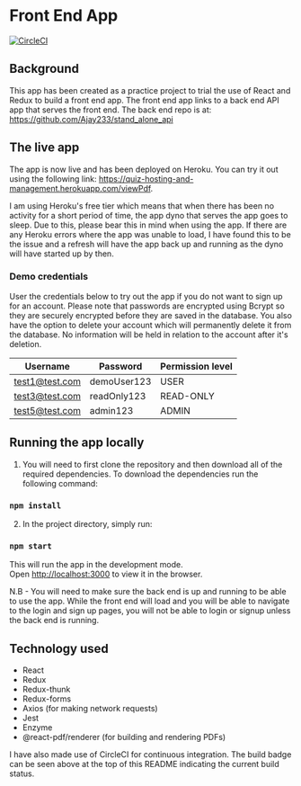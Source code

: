 # Front End App

[![CircleCI](https://circleci.com/gh/Ajay233/react_redux_front_end.svg?style=svg)](https://circleci.com/gh/Ajay233/react_redux_front_end)

## Background

This app has been created as a practice project to trial the use of React and Redux to build a front end app.  The front end app links to a back end API app that serves the front end.  The back end repo is at: https://github.com/Ajay233/stand_alone_api

## The live app

The app is now live and has been deployed on Heroku.  You can try it out using the following link: https://quiz-hosting-and-management.herokuapp.com/viewPdf.

I am using Heroku's free tier which means that when there has been no activity for a short period of time, the app dyno that serves the app goes to sleep.  Due to this, please bear this in mind when using the app.  If there are any Heroku errors where the app was unable to load, I have found this to be the issue and a refresh will have the app back up and running as the dyno will have started up by then.

### Demo credentials

User the credentials below to try out the app if you do not want to sign up for an account.  Please note that passwords are encrypted using Bcrypt so they are securely encrypted before they are saved in the database.  You also have the option to delete your account which will permanently delete it from the database.  No information will be held in relation to the account after it's deletion.

| Username | Password | Permission level |
|----------|----------|------------------|
| test1@test.com | demoUser123 | USER |
| test3@test.com | readOnly123 | READ-ONLY |
| test5@test.com | admin123 | ADMIN |

## Running the app locally
1. You will need to first clone the repository and then download all of the required dependencies.  To download the dependencies run the following command:
### `npm install`

2. In the project directory, simply run:

### `npm start`

This will run the app in the development mode.<br />
Open [http://localhost:3000](http://localhost:3000) to view it in the browser.

N.B - You will need to make sure the back end is up and running to be able to use the app.  While the front end will load and you will be able to navigate to the login and sign up pages, you will not be able to login or signup unless the back end is running.

## Technology used

- React
- Redux
- Redux-thunk
- Redux-forms
- Axios (for making network requests)
- Jest
- Enzyme
- @react-pdf/renderer (for building and rendering PDFs)

I have also made use of CircleCI for continuous integration.  The build badge can be seen above at the top of this README indicating the current build status.
